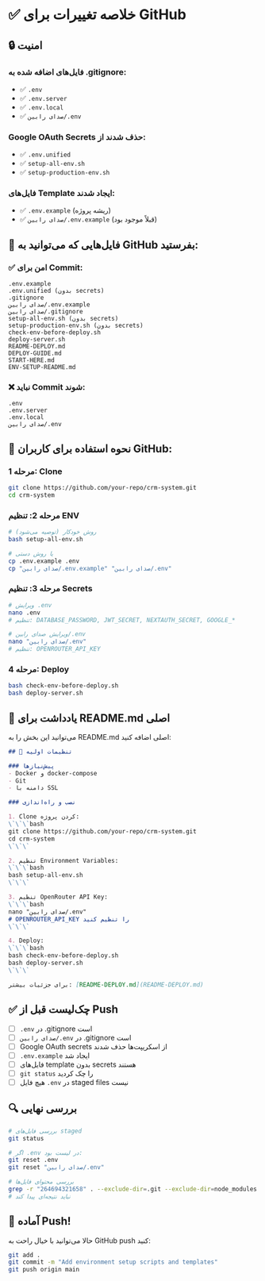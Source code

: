 # ✅ خلاصه تغییرات برای GitHub

## 🔒 امنیت

### فایل‌های اضافه شده به .gitignore:
- ✅ `.env`
- ✅ `.env.server`
- ✅ `.env.local`
- ✅ `صدای رابین/.env`

### Google OAuth Secrets حذف شدند از:
- ✅ `.env.unified`
- ✅ `setup-all-env.sh`
- ✅ `setup-production-env.sh`

### فایل‌های Template ایجاد شدند:
- ✅ `.env.example` (ریشه پروژه)
- ✅ `صدای رابین/.env.example` (قبلاً موجود بود)

## 📁 فایل‌هایی که می‌توانید به GitHub بفرستید:

### ✅ امن برای Commit:
```
.env.example
.env.unified (بدون secrets)
.gitignore
صدای رابین/.env.example
صدای رابین/.gitignore
setup-all-env.sh (بدون secrets)
setup-production-env.sh (بدون secrets)
check-env-before-deploy.sh
deploy-server.sh
README-DEPLOY.md
DEPLOY-GUIDE.md
START-HERE.md
ENV-SETUP-README.md
```

### ❌ نباید Commit شوند:
```
.env
.env.server
.env.local
صدای رابین/.env
```

## 🚀 نحوه استفاده برای کاربران GitHub:

### مرحله 1: Clone
```bash
git clone https://github.com/your-repo/crm-system.git
cd crm-system
```

### مرحله 2: تنظیم ENV
```bash
# روش خودکار (توصیه می‌شود)
bash setup-all-env.sh

# یا روش دستی
cp .env.example .env
cp "صدای رابین/.env.example" "صدای رابین/.env"
```

### مرحله 3: تنظیم Secrets
```bash
# ویرایش .env
nano .env
# تنظیم: DATABASE_PASSWORD, JWT_SECRET, NEXTAUTH_SECRET, GOOGLE_*

# ویرایش صدای رابین/.env
nano "صدای رابین/.env"
# تنظیم: OPENROUTER_API_KEY
```

### مرحله 4: Deploy
```bash
bash check-env-before-deploy.sh
bash deploy-server.sh
```

## 📝 یادداشت برای README.md اصلی

می‌توانید این بخش را به README.md اصلی اضافه کنید:

```markdown
## 🔧 تنظیمات اولیه

### پیش‌نیازها
- Docker و docker-compose
- Git
- دامنه با SSL

### نصب و راه‌اندازی

1. Clone کردن پروژه:
\`\`\`bash
git clone https://github.com/your-repo/crm-system.git
cd crm-system
\`\`\`

2. تنظیم Environment Variables:
\`\`\`bash
bash setup-all-env.sh
\`\`\`

3. تنظیم OpenRouter API Key:
\`\`\`bash
nano "صدای رابین/.env"
# OPENROUTER_API_KEY را تنظیم کنید
\`\`\`

4. Deploy:
\`\`\`bash
bash check-env-before-deploy.sh
bash deploy-server.sh
\`\`\`

برای جزئیات بیشتر: [README-DEPLOY.md](README-DEPLOY.md)
```

## ✅ چک‌لیست قبل از Push

- [ ] `.env` در .gitignore است
- [ ] `صدای رابین/.env` در .gitignore است
- [ ] Google OAuth secrets از اسکریپت‌ها حذف شدند
- [ ] `.env.example` ایجاد شد
- [ ] فایل‌های template بدون secrets هستند
- [ ] `git status` را چک کردید
- [ ] هیچ فایل `.env` در staged files نیست

## 🔍 بررسی نهایی

```bash
# بررسی فایل‌های staged
git status

# اگر .env در لیست بود:
git reset .env
git reset "صدای رابین/.env"

# بررسی محتوای فایل‌ها
grep -r "264694321658" . --exclude-dir=.git --exclude-dir=node_modules
# نباید نتیجه‌ای پیدا کند
```

## 🎉 آماده Push!

حالا می‌توانید با خیال راحت به GitHub push کنید:

```bash
git add .
git commit -m "Add environment setup scripts and templates"
git push origin main
```
